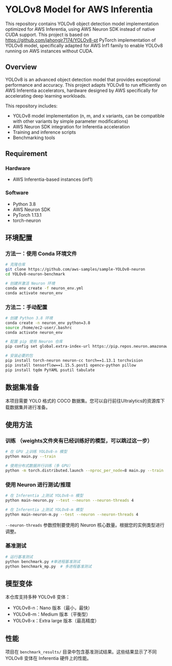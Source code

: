 # YOLOv8 Model for AWS Inferentia

This repository contains YOLOv8 object detection model implementation optimized for AWS Inferentia, using AWS Neuron SDK instead of native CUDA support.
This project is based on https://github.com/jahongir7174/YOLOv8-pt PyTorch implementation of YOLOv8 model, specifically adapted for AWS Inf1 family to enable YOLOv8 running on AWS instances without CUDA.

## Overview

YOLOv8 is an advanced object detection model that provides exceptional performance and accuracy. This project adapts YOLOv8 to run efficiently on AWS Inferentia accelerators, hardware designed by AWS specifically for accelerating deep learning workloads.

This repository includes:
- YOLOv8 model implementation (n, m, and x variants, can be compatible with other variants by simple parameter modifications)
- AWS Neuron SDK integration for Inferentia acceleration
- Training and inference scripts
- Benchmarking tools

## Requirement

### Hardware
- AWS Inferentia-based instances (inf1)

### Software
- Python 3.8
- AWS Neuron SDK
- PyTorch 1.13.1
- torch-neuron

## 环境配置

### 方法一：使用 Conda 环境文件

```bash
# 克隆仓库
git clone https://github.com/aws-samples/sample-YOLOv8-neuron
cd YOLOv8-neuron-benchmark

# 创建并激活 Neuron 环境
conda env create -f neuron_env.yml
conda activate neuron_env
```

### 方法二：手动配置

```bash
# 创建 Python 3.8 环境
conda create -n neuron_env python=3.8
source /home/ec2-user/.bashrc
conda activate neuron_env

# 配置 pip 使用 Neuron 仓库
pip config set global.extra-index-url https://pip.repos.neuron.amazonaws.com

# 安装必要的包
pip install torch-neuron neuron-cc torch==1.13.1 torchvision
pip install tensorflow==1.15.5.post1 opencv-python pillow
pip install tqdm PyYAML psutil tabulate
```

## 数据集准备

本项目需要 YOLO 格式的 COCO 数据集。您可以自行前往Ultralytics的资源库下载数据集并进行准备。

## 使用方法

### 训练 （weights文件夹有已经训练好的模型，可以跳过这一步）

```bash
# 在 GPU 上训练 YOLOv8-n 模型
python main.py --train

# 使用分布式数据并行训练（多 GPU）
python -m torch.distributed.launch --nproc_per_node=8 main.py --train
```

### 使用 Neuron 进行测试/推理

```bash
# 在 Inferentia 上测试 YOLOv8-n 模型
python main-neuron.py --test --neuron --neuron-threads 4

# 在 Inferentia 上测试 YOLOv8-m 模型
python main-neuron-m.py --test --neuron --neuron-threads 4
```

`--neuron-threads` 参数控制要使用的 Neuron 核心数量。根据您的实例类型进行调整。

### 基准测试

```bash
# 运行基准测试
python benchmark.py #单进程基准测试
python benchmark_mp.py  # 多进程基准测试
```

## 模型变体

本仓库支持多种 YOLOv8 变体：
- YOLOv8-n：Nano 版本（最小，最快）
- YOLOv8-m：Medium 版本（平衡型）
- YOLOv8-x：Extra large 版本（最高精度）

## 性能

项目在 `benchmark_results/` 目录中包含基准测试结果。这些结果显示了不同 YOLOv8 变体在 Inferentia 硬件上的性能。
